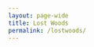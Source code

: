 ```yaml
---
layout: page-wide
title: Lost Woods
permalink: /lostwoods/
---
```


<div id="map-canvas"></div>

<script type="text/javascript" src="https://maps.googleapis.com/maps/api/js?key=AIzaSyBczbNIYsrrbOLxudm2oZq9t1xzLLpA2cg"></script>

<script type="text/javascript">
  // PRACTICE CODE WORKING, COMMENTS FOR UPDATING CODE WHEN WE HAVE SF API
  // PUT ARRAY OF ORG NAME & ADDRESSES FROM SF API HERE
  // DECLARE AN ARRAY OF MARKERS & INFO WINDOWS
  var orgName = 'Scottish Council for Voluntary Organisations';
  var addresses = [
  'Mansfield Traquair Centre, 15 Mansfield Place, Edinburgh, EH3 6BB, UK',
  'Brunswick House, 51 Wilson St, Glasgow, G1 1UZ, UK',
  'Fairways House, Fairways Business Park, Castle Heather, Inverness, IV2 6AA, UK'];
  
  function main(){
    var geocoder, map, i;
    var mapOptions = {
      center: {lat: 56.490671, lng: -4.202646},
      zoom: 7,
      mapTypeId: google.maps.MapTypeId.ROADMAP,
      disableDefaultUI: true,
      mapTypeControl: true
    };
    map = new google.maps.Map(document.getElementById('map-canvas'),mapOptions);
    geocoder = new google.maps.Geocoder();
    
    for(i=0;i<addresses.length;i++){
      geocoder.geocode({'address': addresses[i]}, function(result, statusCode){
        if(statusCode == google.maps.GeocoderStatus.OK){
          var marker = new google.maps.Marker({
            map:map,
            position: result[0].geometry.location,
            title: orgName
          });
          
          var infoWindow = new google.maps.InfoWindow({
            content: '<h1>' + orgName + '</h1>' + '<p>' + 'test'' + '</p>'
          });
          google.maps.event.addListener(marker, 'click', function(){infoWindow.open(map,marker);});
        }
      });
    }
  }
  
  google.maps.event.addDomListener(window, 'load', main);
  
 </script>
